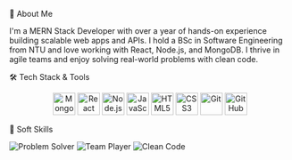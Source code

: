 👋 About Me

I'm a MERN Stack Developer with over a year of hands-on experience building scalable web apps and APIs. I hold a BSc in Software Engineering from NTU and love working with React, Node.js, and MongoDB. I thrive in agile teams and enjoy solving real-world problems with clean code.

🛠 Tech Stack & Tools


<p align="center">
  <!-- MERN Stack -->
  <img src="https://cdn.jsdelivr.net/gh/devicons/devicon/icons/mongodb/mongodb-original.svg" alt="MongoDB" width="40" height="40"/>
  <img src="https://cdn.jsdelivr.net/gh/devicons/devicon/icons/react/react-original.svg" alt="React" width="40" height="40"/>
  <img src="https://cdn.jsdelivr.net/gh/devicons/devicon/icons/nodejs/nodejs-original.svg" alt="Node.js" width="40" height="40"/>

  <!-- Core Web Technologies -->
  <img src="https://cdn.jsdelivr.net/gh/devicons/devicon/icons/javascript/javascript-original.svg" alt="JavaScript" width="40" height="40"/>
  <img src="https://cdn.jsdelivr.net/gh/devicons/devicon/icons/html5/html5-original.svg" alt="HTML5" width="40" height="40"/>
  <img src="https://cdn.jsdelivr.net/gh/devicons/devicon/icons/css3/css3-original.svg" alt="CSS3" width="40" height="40"/>

  <!-- Tools & Platforms -->
  <img src="https://cdn.jsdelivr.net/gh/devicons/devicon/icons/git/git-original.svg" alt="Git" width="40" height="40"/>
  <img src="https://cdn.jsdelivr.net/gh/devicons/devicon/icons/github/github-original.svg" alt="GitHub" width="40" height="40"/>
</p>




🤝 Soft Skills


![Problem Solver](https://img.shields.io/badge/-Problem%20Solver-4caf50?style=flat-square&logo=thinking&logoColor=white)
![Team Player](https://img.shields.io/badge/-Team%20Player-2196f3?style=flat-square&logo=groupme&logoColor=white)
![Clean Code](https://img.shields.io/badge/-Clean%20Code-e91e63?style=flat-square&logo=eslint&logoColor=white)

